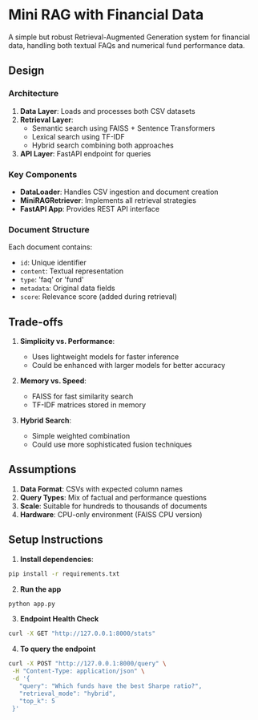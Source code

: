# Mini RAG with Financial Data

A simple but robust Retrieval-Augmented Generation system for financial data, handling both textual FAQs and numerical fund performance data.

## Design

### Architecture
1. **Data Layer**: Loads and processes both CSV datasets
2. **Retrieval Layer**: 
   - Semantic search using FAISS + Sentence Transformers
   - Lexical search using TF-IDF
   - Hybrid search combining both approaches
3. **API Layer**: FastAPI endpoint for queries

### Key Components
- **DataLoader**: Handles CSV ingestion and document creation
- **MiniRAGRetriever**: Implements all retrieval strategies
- **FastAPI App**: Provides REST API interface

### Document Structure
Each document contains:
- `id`: Unique identifier
- `content`: Textual representation
- `type`: 'faq' or 'fund'
- `metadata`: Original data fields
- `score`: Relevance score (added during retrieval)

## Trade-offs

1. **Simplicity vs. Performance**: 
   - Uses lightweight models for faster inference
   - Could be enhanced with larger models for better accuracy

2. **Memory vs. Speed**:
   - FAISS for fast similarity search
   - TF-IDF matrices stored in memory

3. **Hybrid Search**:
   - Simple weighted combination
   - Could use more sophisticated fusion techniques

## Assumptions

1. **Data Format**: CSVs with expected column names
2. **Query Types**: Mix of factual and performance questions
3. **Scale**: Suitable for hundreds to thousands of documents
4. **Hardware**: CPU-only environment (FAISS CPU version)

## Setup Instructions

1. **Install dependencies**:
```bash
pip install -r requirements.txt
 ```

2. **Run the app**
 ```bash
 python app.py
 ```

3. **Endpoint Health Check**
```bash
curl -X GET "http://127.0.0.1:8000/stats"
```

4. **To query the endpoint**
 ```bash
 curl -X POST "http://127.0.0.1:8000/query" \
  -H "Content-Type: application/json" \
  -d '{
    "query": "Which funds have the best Sharpe ratio?",
    "retrieval_mode": "hybrid",
    "top_k": 5
  }'

```